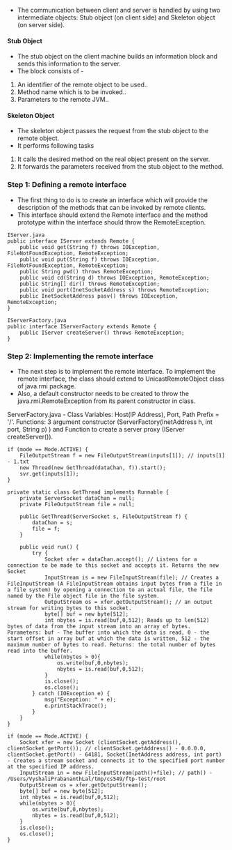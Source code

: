 * The communication between client and server is handled by using two intermediate objects: Stub object (on client side) and Skeleton object (on server side).

#### Stub Object
* The stub object on the client machine builds an information block and sends this information to the server. 
* The block consists of - 
1. An identifier of the remote object to be used..
2. Method name which is to be invoked..
3. Parameters to the remote JVM..

#### Skeleton Object
* The skeleton object passes the request from the stub object to the remote object.
* It performs following tasks
1. It calls the desired method on the real object present on the server.
2. It forwards the parameters received from the stub object to the method.

### Step 1: Defining a remote interface
* The first thing to do is to create an interface which will provide the description of the methods that can be invoked by remote clients. 
* This interface should extend the Remote interface and the method prototype within the interface should throw the RemoteException.

```
IServer.java
public interface IServer extends Remote {
	public void get(String f) throws IOException, FileNotFoundException, RemoteException;
	public void put(String f) throws IOException, FileNotFoundException, RemoteException;
	public String pwd() throws RemoteException;
	public void cd(String d) throws IOException, RemoteException;
	public String[] dir() throws RemoteException;
	public void port(InetSocketAddress s) throws RemoteException;
	public InetSocketAddress pasv() throws IOException, RemoteException;
}

IServerFactory.java
public interface IServerFactory extends Remote {
	public IServer createServer() throws RemoteException;
}
```

### Step 2: Implementing the remote interface
* The next step is to implement the remote interface. To implement the remote interface, the class should extend to UnicastRemoteObject class of java.rmi package. 
* Also, a default constructor needs to be created to throw the java.rmi.RemoteException from its parent constructor in class.

ServerFactory.java - Class Variables: Host(IP Address), Port, Path Prefix = '/'. Functions: 3 argument constructor (ServerFactory(InetAddress h, int port, String p) ) and Function to create a server proxy (IServer createServer()).

```
if (mode == Mode.ACTIVE) {
	FileOutputStream f = new FileOutputStream(inputs[1]); // inputs[1] - 1.txt
	new Thread(new GetThread(dataChan, f)).start();
	svr.get(inputs[1]);
}
```

```
private static class GetThread implements Runnable {
	private ServerSocket dataChan = null;
	private FileOutputStream file = null;

	public GetThread(ServerSocket s, FileOutputStream f) {
		dataChan = s;
		file = f;
	}

	public void run() {
		try {
			Socket xfer = dataChan.accept(); // Listens for a connection to be made to this socket and accepts it. Returns the new Socket
			InputStream is = new FileInputStream(file); // Creates a FileInputStream (A FileInputStream obtains input bytes from a file in a file system) by opening a connection to an actual file, the file named by the File object file in the file system.
			OutputStream os = xfer.getOutputStream(); // an output stream for writing bytes to this socket.
			byte[] buf = new byte[512];
			int nbytes = is.read(buf,0,512); Reads up to len(512) bytes of data from the input stream into an array of bytes. Parameters: buf - The buffer into which the data is read, 0 - the start offset in array buf at which the data is written, 512 - the maximum number of bytes to read. Returns: the total number of bytes read into the buffer.
			while(nbytes > 0){
				os.write(buf,0,nbytes);
				nbytes = is.read(buf,0,512);
			}
			is.close();
			os.close();
		} catch (IOException e) {
			msg("Exception: " + e);
			e.printStackTrace();
		}
	}
}
```

```
if (mode == Mode.ACTIVE) {
	Socket xfer = new Socket (clientSocket.getAddress(), clientSocket.getPort()); // clientSocket.getAddress() - 0.0.0.0, clientSocket.getPort() - 64181, Socket(InetAddress address, int port) - Creates a stream socket and connects it to the specified port number at the specified IP address.
	InputStream in = new FileInputStream(path()+file); // path() - /Users/VyshaliPrabananthLal/tmp/cs549/ftp-test/root
	OutputStream os = xfer.getOutputStream();
	byte[] buf = new byte[512];
	int nbytes = is.read(buf,0,512);
	while(nbytes > 0){
		os.write(buf,0,nbytes);
		nbytes = is.read(buf,0,512);
	}
	is.close();
	os.close();
}
```
